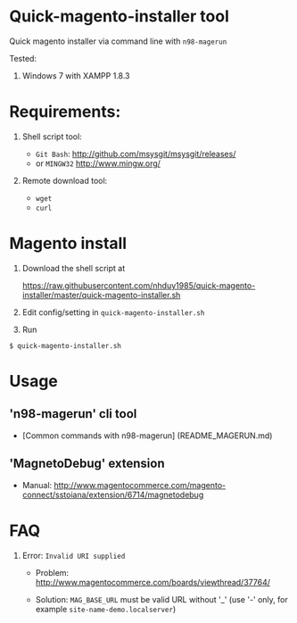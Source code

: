 Quick-magento-installer tool
============================

Quick magento installer via command line with `n98-magerun`

Tested:

1. Windows 7 with XAMPP 1.8.3


Requirements:
=============

1. Shell script tool:
    - ``Git Bash``: http://github.com/msysgit/msysgit/releases/
    - or ``MINGW32`` http://www.mingw.org/

2. Remote download tool:
    - ``wget``
    - ``curl``


Magento install
===============

1. Download the shell script at

    https://raw.githubusercontent.com/nhduy1985/quick-magento-installer/master/quick-magento-installer.sh

2. Edit config/setting in ``quick-magento-installer.sh``
3. Run
```
$ quick-magento-installer.sh
```

Usage
=====

'n98-magerun' cli tool
------------------------
- [Common commands with n98-magerun] (README_MAGERUN.md)

'MagnetoDebug' extension
--------------------------
- Manual: http://www.magentocommerce.com/magento-connect/sstoiana/extension/6714/magnetodebug

FAQ
=====

1. Error: ``Invalid URI supplied``
	
	- Problem: http://www.magentocommerce.com/boards/viewthread/37764/
	
	- Solution: ``MAG_BASE_URL`` must be valid URL without '_' (use '-' only, for example ``site-name-demo.localserver``) 
	
